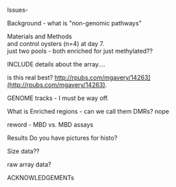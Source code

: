 Issues- 

Background - 
what is "non-genomic pathways"    


Materials and Methods      
and control oysters (n=4) at day 7.    
just two pools - both enriched for just methylated??    

INCLUDE details about the array....

is this real best? http://rpubs.com/mgavery/14263](http://rpubs.com/mgavery/14263).

GENOME tracks - I must be way off.

What is Enriched regions - can we call them DMRs? nope

reword - MBD vs. MBD assays        

Results
Do you have pictures for histo?       

Size data??     

raw array data?


ACKNOWLEDGEMENTs   




 
 



